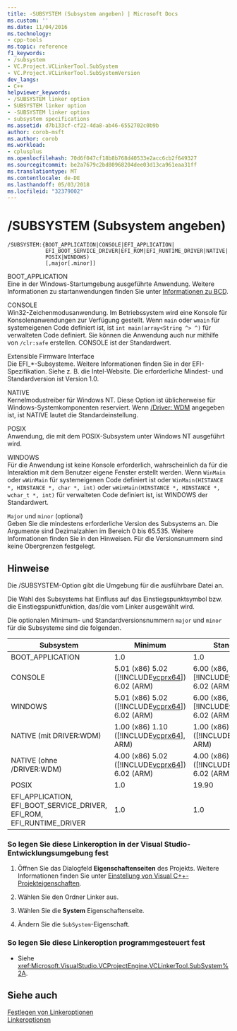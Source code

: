 ```yaml
---
title: -SUBSYSTEM (Subsystem angeben) | Microsoft Docs
ms.custom: ''
ms.date: 11/04/2016
ms.technology:
- cpp-tools
ms.topic: reference
f1_keywords:
- /subsystem
- VC.Project.VCLinkerTool.SubSystem
- VC.Project.VCLinkerTool.SubSystemVersion
dev_langs:
- C++
helpviewer_keywords:
- /SUBSYSTEM linker option
- SUBSYSTEM linker option
- -SUBSYSTEM linker option
- subsystem specifications
ms.assetid: d7b133cf-cf22-4da8-ab46-6552702c0b9b
author: corob-msft
ms.author: corob
ms.workload:
- cplusplus
ms.openlocfilehash: 70d6f047cf18b8b768d40533e2acc6cb2f649327
ms.sourcegitcommit: be2a7679c2bd80968204dee03d13ca961eaa31ff
ms.translationtype: MT
ms.contentlocale: de-DE
ms.lasthandoff: 05/03/2018
ms.locfileid: "32379002"
---
```

# <a name="subsystem-specify-subsystem"></a>/SUBSYSTEM (Subsystem angeben)
```  
/SUBSYSTEM:{BOOT_APPLICATION|CONSOLE|EFI_APPLICATION|  
            EFI_BOOT_SERVICE_DRIVER|EFI_ROM|EFI_RUNTIME_DRIVER|NATIVE|  
            POSIX|WINDOWS)  
            [,major[.minor]]  
```  
  
 BOOT_APPLICATION  
 Eine in der Windows-Startumgebung ausgeführte Anwendung. Weitere Informationen zu startanwendungen finden Sie unter [Informationen zu BCD](http://msdn.microsoft.com/library/windows/desktop/aa362639).  
  
 CONSOLE  
 Win32-Zeichenmodusanwendung. Im Betriebssystem wird eine Konsole für Konsolenanwendungen zur Verfügung gestellt. Wenn `main` oder `wmain` für systemeigenen Code definiert ist, ist `int main(array<String ^> ^)` für verwalteten Code definiert. Sie können die Anwendung auch nur mithilfe von `/clr:safe` erstellen. CONSOLE ist der Standardwert.  
  
 Extensible Firmware Interface  
 Die EFI_*-Subsysteme. Weitere Informationen finden Sie in der EFI-Spezifikation. Siehe z. B. die Intel-Website. Die erforderliche Mindest- und Standardversion ist Version 1.0.  
  
 NATIVE  
 Kernelmodustreiber für Windows NT. Diese Option ist üblicherweise für Windows-Systemkomponenten reserviert. Wenn [/Driver: WDM](../../build/reference/driver-windows-nt-kernel-mode-driver.md) angegeben ist, ist NATIVE lautet die Standardeinstellung.  
  
 POSIX  
 Anwendung, die mit dem POSIX-Subsystem unter Windows NT ausgeführt wird.  
  
 WINDOWS  
 Für die Anwendung ist keine Konsole erforderlich, wahrscheinlich da für die Interaktion mit dem Benutzer eigene Fenster erstellt werden. Wenn `WinMain` oder `wWinMain` für systemeigenen Code definiert ist oder `WinMain(HISTANCE *, HINSTANCE *, char *, int)` oder `wWinMain(HINSTANCE *, HINSTANCE *, wchar_t *, int)` für verwalteten Code definiert ist, ist WINDOWS der Standardwert.  
  
 `Major` und `minor` (optional)  
 Geben Sie die mindestens erforderliche Version des Subsystems an. Die Argumente sind Dezimalzahlen im Bereich 0 bis 65.535. Weitere Informationen finden Sie in den Hinweisen. Für die Versionsnummern sind keine Obergrenzen festgelegt.  
  
## <a name="remarks"></a>Hinweise  
 Die /SUBSYSTEM-Option gibt die Umgebung für die ausführbare Datei an.  
  
 Die Wahl des Subsystems hat Einfluss auf das Einstiegspunktsymbol bzw. die Einstiegspunktfunktion, das/die vom Linker ausgewählt wird.  
  
 Die optionalen Minimum- und Standardversionsnummern `major` und `minor` für die Subsysteme sind die folgenden.  
  
|Subsystem|Minimum|Standard|  
|---------------|-------------|-------------|  
|BOOT_APPLICATION|1.0|1.0|  
|CONSOLE|5.01 (x86) 5.02 ([!INCLUDE[vcprx64](../../assembler/inline/includes/vcprx64_md.md)]) 6.02 (ARM)|6.00 (x86, [!INCLUDE[vcprx64](../../assembler/inline/includes/vcprx64_md.md)]) 6.02 (ARM)|  
|WINDOWS|5.01 (x86) 5.02 ([!INCLUDE[vcprx64](../../assembler/inline/includes/vcprx64_md.md)]) 6.02 (ARM)|6.00 (x86, [!INCLUDE[vcprx64](../../assembler/inline/includes/vcprx64_md.md)]) 6.02 (ARM)|  
|NATIVE (mit DRIVER:WDM)|1.00 (x86) 1.10 ([!INCLUDE[vcprx64](../../assembler/inline/includes/vcprx64_md.md)], ARM)|1.00 (x86) 1.10 ([!INCLUDE[vcprx64](../../assembler/inline/includes/vcprx64_md.md)], ARM)|  
|NATIVE (ohne /DRIVER:WDM)|4.00 (x86) 5.02 ([!INCLUDE[vcprx64](../../assembler/inline/includes/vcprx64_md.md)]) 6.02 (ARM)|4.00 (x86) 5.02 ([!INCLUDE[vcprx64](../../assembler/inline/includes/vcprx64_md.md)]) 6.02 (ARM)|  
|POSIX|1.0|19.90|  
|EFI_APPLICATION, EFI_BOOT_SERVICE_DRIVER, EFI_ROM, EFI_RUNTIME_DRIVER|1.0|1.0|  
  
### <a name="to-set-this-linker-option-in-the-visual-studio-development-environment"></a>So legen Sie diese Linkeroption in der Visual Studio-Entwicklungsumgebung fest  
  
1.  Öffnen Sie das Dialogfeld **Eigenschaftenseiten** des Projekts. Weitere Informationen finden Sie unter [Einstellung von Visual C++-Projekteigenschaften](../../ide/working-with-project-properties.md).  
  
2.  Wählen Sie den Ordner Linker aus.  
  
3.  Wählen Sie die **System** Eigenschaftenseite.  
  
4.  Ändern Sie die `SubSystem`-Eigenschaft.  
  
### <a name="to-set-this-linker-option-programmatically"></a>So legen Sie diese Linkeroption programmgesteuert fest  
  
-   Siehe <xref:Microsoft.VisualStudio.VCProjectEngine.VCLinkerTool.SubSystem%2A>.  
  
## <a name="see-also"></a>Siehe auch  
 [Festlegen von Linkeroptionen](../../build/reference/setting-linker-options.md)   
 [Linkeroptionen](../../build/reference/linker-options.md)